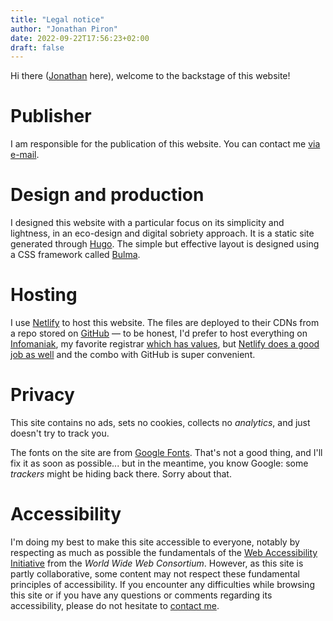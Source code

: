 ```yaml
---
title: "Legal notice"
author: "Jonathan Piron"
date: 2022-09-22T17:56:23+02:00
draft: false
---
```


Hi there ([Jonathan](https://jonapiron.be) here), welcome to the backstage of this website!


# Publisher

I am responsible for the publication of this website. You can contact me [via e-mail](mailto:jonathan.piron@uclouvain.be).


# Design and production

I designed this website with a particular focus on its simplicity and lightness, in an eco-design and digital sobriety approach. It is a static site generated through [Hugo](https://gohugo.io/). The simple but effective layout is designed using a CSS framework called [Bulma](https://bulma.io/). 


# Hosting

I use [Netlify](https://www.netlify.com/) to host this website. The files are deployed to their CDNs from a repo stored on [GitHub](https://github.com/jonapiron/digital-democracy) — to be honest, I'd prefer to host everything on [Infomaniak](https://www.infomaniak.com/en/), my favorite registrar [which has values](https://www.infomaniak.com/en/ecology), but [Netlify does a good job as well](https://www.netlify.com/sustainability/) and the combo with GitHub is super convenient.


# Privacy

This site contains no ads, sets no cookies, collects no _analytics_, and just doesn't try to track you.

The fonts on the site are from [Google Fonts](https://fonts.google.com/). That's not a good thing, and I'll fix it as soon as possible... but in the meantime, you know Google: some _trackers_ might be hiding back there. Sorry about that.


# Accessibility

I'm doing my best to make this site accessible to everyone, notably by respecting as much as possible the fundamentals of the [Web Accessibility Initiative](https://www.w3.org/WAI/) from the _World Wide Web Consortium_. However, as this site is partly collaborative, some content may not respect these fundamental principles of accessibility. If you encounter any difficulties while browsing this site or if you have any questions or comments regarding its accessibility, please do not hesitate to [contact me](mailto:jonathan.piron@uclouvain.be).


